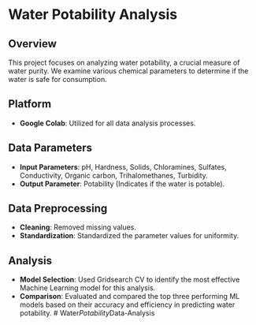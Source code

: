 # Water Potability Analysis

## Overview
This project focuses on analyzing water potability, a crucial measure of water purity. We examine various chemical parameters to determine if the water is safe for consumption.

## Platform
- **Google Colab**: Utilized for all data analysis processes.

## Data Parameters
- **Input Parameters**: pH, Hardness, Solids, Chloramines, Sulfates, Conductivity, Organic carbon, Trihalomethanes, Turbidity.
- **Output Parameter**: Potability (Indicates if the water is potable).

## Data Preprocessing
- **Cleaning**: Removed missing values.
- **Standardization**: Standardized the parameter values for uniformity.

## Analysis
- **Model Selection**: Used Gridsearch CV to identify the most effective Machine Learning model for this analysis.
- **Comparison**: Evaluated and compared the top three performing ML models based on their accuracy and efficiency in predicting water potability.
#   W a t e r _ P o t a b i l i t y _ D a t a - A n a l y s i s  
 